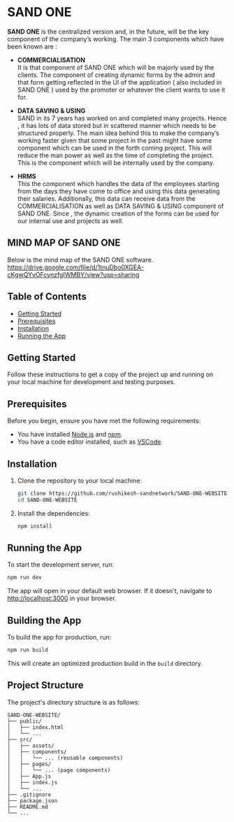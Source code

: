 # SAND ONE

<B>SAND ONE</B>  is the centralized version and, in the future, will be the key component of the company’s working.
The main 3 components which have been known are : 
- <B>COMMERCIALISATION</B>
    <BR>It is that component of SAND ONE which will be majorly used by the clients.
The component of creating dynamic forms by the admin and that form getting reflected in the UI of the application ( also included in SAND ONE ) used by the promoter or whatever the client wants to use it for.

- <B>DATA SAVING & USING</B>
<BR>SAND in its 7 years has worked on and completed many projects. Hence , it has lots of data stored but in scattered manner which needs to be structured properly.
The main idea behind this to make the company’s working faster given that some project in the past might have some component which can be used in the forth coming project. This will reduce the man power as well as the time of completing the project.
This is the component which will be internally used by the company.

- <B>HRMS</B>
<BR>This the component which handles the data of the employees starting from the days they have come to office and using this data generating their salaries.
Additionally, this data can receive data from the COMMERCIALISATION as well as DATA SAVING & USING component of SAND ONE.
Since , the dynamic creation of the forms can be used for our internal use and projects as well.


## MIND MAP OF SAND ONE 

Below is the mind map of the SAND ONE software. 
https://drive.google.com/file/d/1tnuDbo0XGEA-cKgwQYvOFcynzfgIWMBY/view?usp=sharing


## Table of Contents

- [Getting Started](#getting-started)
- [Prerequisites](#prerequisites)
- [Installation](#installation)
- [Running the App](#running-the-app)


## Getting Started

Follow these instructions to get a copy of the project up and running on your local machine for development and testing purposes.

## Prerequisites

Before you begin, ensure you have met the following requirements:

- You have installed [Node.js](https://nodejs.org/) and [npm](https://www.npmjs.com/).
- You have a code editor installed, such as [VSCode](https://code.visualstudio.com/).

## Installation

1. Clone the repository to your local machine:

    ```bash
    git clone https://github.com/rushikesh-sandnetwork/SAND-ONE-WEBSITE.git
    cd SAND-ONE-WEBSITE
    ```

2. Install the dependencies:

    ```bash
    npm install
    ```

## Running the App

To start the development server, run:

```bash
npm run dev
```

The app will open in your default web browser. If it doesn't, navigate to [http://localhost:3000](http://localhost:3000) in your browser.

## Building the App

To build the app for production, run:

```bash
npm run build
```

This will create an optimized production build in the `build` directory.

## Project Structure

The project's directory structure is as follows:

```
SAND-ONE-WEBSITE/
├── public/
│   ├── index.html
│   └── ...
├── src/
│   ├── assets/
│   ├── components/
│   │   └── ... (reusable components)
│   ├── pages/
│   │   └── ... (page components)
│   ├── App.js
│   ├── index.js
│   └── ...
├── .gitignore
├── package.json
├── README.md
└── ...
```
